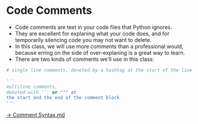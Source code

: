 # Code Comments

- Code comments are text in your code files that Python ignores. 
- They are excellent for explaning what your code does, and for temporarily silencing code you may not want to delete. 
- In this class, we will use more comments than a professional would, because erring on the side of over-explaning is a great way to learn. 
- There are two kinds of comments we'll use in this class:

```python
# single line comments, denoted by a hashtag at the start of the line

'''
multiline comments, 
denoted with ''' or """ at 
the start and the end of the comment block
'''
```

[-> Comment Syntax.md]('/variables-data-types-operations/02_commentSyntax.md')